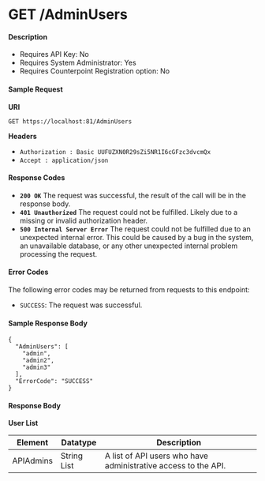 
# GET /AdminUsers

#### Description

- Requires API Key: No
- Requires System Administrator: Yes
- Requires Counterpoint Registration option: No

#### Sample Request

**URI**

`GET https://localhost:81/AdminUsers`

**Headers**
- `Authorization : Basic UUFUZXN0R29sZi5NR1I6cGFzc3dvcmQx`
- `Accept : application/json`

#### Response Codes
- **<code>200 OK</code>** The request was successful, the result of the call will be in the response body.
- **<code>401 Unauthorized</code>** The request could not be fulfilled. Likely due to a missing or invalid authorization header.
- **<code>500 Internal Server Error</code>** The request could not be fulfilled due to an unexpected internal error. This could be caused by a bug in the system, an unavailable database, or any other unexpected internal problem processing the request.
 
#### Error Codes
The following error codes may be returned from requests to this endpoint:
- `SUCCESS`: The request was successful.

#### Sample Response Body

```
{
  "AdminUsers": [
    "admin",
    "admin2",
    "admin3"
  ],
  "ErrorCode": "SUCCESS"
}
```

#### Response Body

**User List**

Element | Datatype | Description
------- | -------- | -----------
APIAdmins | String List | A list of API users who have administrative access to the API.
